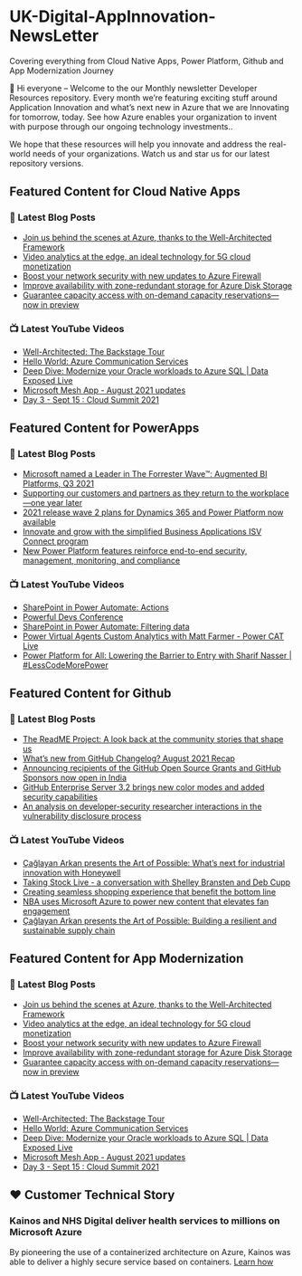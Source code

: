 # UK-Digital-AppInnovation-NewsLetter

Covering everything from Cloud Native Apps, Power Platform, Github and App Modernization Journey

👋 Hi everyone – Welcome to the our Monthly newsletter Developer Resources repository. Every month we’re featuring exciting stuff around Application Innovation and what’s next new in Azure that we are Innovating for tomorrow, today. See how Azure enables your organization to invent with purpose through our ongoing technology investments..


We hope that these resources will help you innovate and address the real-world needs of your organizations. Watch us and star us for our latest repository versions.

## Featured Content for Cloud Native Apps


### 📝 Latest Blog Posts

    
<!-- BLOGCNA:START -->
- [Join us behind the scenes at Azure, thanks to the Well-Architected Framework](https://azure.microsoft.com/blog/join-us-behind-the-scenes-at-azure-thanks-to-the-wellarchitected-framework/)
- [Video analytics at the edge, an ideal technology for 5G cloud monetization](https://azure.microsoft.com/blog/video-analytics-at-the-edge-an-ideal-technology-for-5g-cloud-monetization/)
- [Boost your network security with new updates to Azure Firewall](https://azure.microsoft.com/blog/boost-your-network-security-with-new-updates-to-azure-firewall/)
- [Improve availability with zone-redundant storage for Azure Disk Storage](https://azure.microsoft.com/blog/improve-availability-with-zoneredundant-storage-for-azure-disk-storage/)
- [Guarantee capacity access with on-demand capacity reservations—now in preview](https://azure.microsoft.com/blog/guarantee-capacity-access-with-ondemand-capacity-reservations-now-in-preview/)
<!-- BLOGCNA:END -->

### 📺 Latest YouTube Videos

 
<!-- YOUTUBECNA:START -->
- [Well-Architected: The Backstage Tour](https://www.youtube.com/watch?v=6jVQUVSuvLQ)
- [Hello World:  Azure Communication Services](https://www.youtube.com/watch?v=0z2UPmm395M)
- [Deep Dive: Modernize your Oracle workloads to Azure SQL | Data Exposed Live](https://www.youtube.com/watch?v=y-JbrjCXUNQ)
- [Microsoft Mesh App - August 2021 updates](https://www.youtube.com/watch?v=bDJ-MA8vkj4)
- [Day 3 - Sept 15 : Cloud Summit 2021](https://www.youtube.com/watch?v=UvhcNpya5Do)
<!-- YOUTUBECNA:END -->

##  Featured Content for PowerApps
### 📝 Latest Blog Posts
<!-- BLOGPOWER:START -->
- [Microsoft named a Leader in The Forrester Wave™: Augmented BI Platforms, Q3 2021](https://powerbi.microsoft.com/en-us/blog/microsoft-named-a-leader-in-the-forrester-wave-augmented-bi-platforms-q3-2021/)
- [Supporting our customers and partners as they return to the workplace—one year later](https://cloudblogs.microsoft.com/powerplatform/2021/07/15/supporting-our-customers-and-partners-as-they-return-to-the-workplace-one-year-later/)
- [2021 release wave 2 plans for Dynamics 365 and Power Platform now available](https://cloudblogs.microsoft.com/dynamics365/bdm/2021/07/15/2021-release-wave-2-plans-for-dynamics-365-and-power-platform-now-available/)
- [Innovate and grow with the simplified Business Applications ISV Connect program](https://cloudblogs.microsoft.com/dynamics365/bdm/2021/07/14/innovate-and-grow-with-the-simplified-business-applications-isv-connect-program/)
- [New Power Platform features reinforce end-to-end security, management, monitoring, and compliance](https://cloudblogs.microsoft.com/powerplatform/2021/06/29/new-power-platform-features-reinforce-end-to-end-security-management-monitoring-and-compliance/)
<!-- BLOGPOWER:END -->
 ### 📺 Latest YouTube Videos
    
<!-- YOUTUBEPOWER:START -->
- [SharePoint in Power Automate: Actions](https://www.youtube.com/watch?v=naI-yrmR580)
- [Powerful Devs Conference](https://www.youtube.com/watch?v=F5um182cW5o)
- [SharePoint in Power Automate: Filtering data](https://www.youtube.com/watch?v=RzOlShVkNJA)
- [Power Virtual Agents Custom Analytics with Matt Farmer - Power CAT Live](https://www.youtube.com/watch?v=V5rVlv5DkAE)
- [Power Platform for All: Lowering the Barrier to Entry with Sharif Nasser | #LessCodeMorePower](https://www.youtube.com/watch?v=QvTEWM1gDLQ)
<!-- YOUTUBEPOWER:END -->

##  Featured Content for Github
### 📝 Latest Blog Posts
<!-- BLOGGITHUB:START -->
- [The ReadME Project: A look back at the community stories that shape us](https://github.blog/2021-09-14-the-readme-project-a-look-back-community-stories/)
- [What’s new from GitHub Changelog? August 2021 Recap](https://github.blog/2021-09-13-whats-new-from-github-changelog-august-2021-recap/)
- [Announcing recipients of the GitHub Open Source Grants and GitHub Sponsors now open in India](https://github.blog/2021-09-12-recipients-open-source-grants-github-sponsors-india/)
- [GitHub Enterprise Server 3.2 brings new color modes and added security capabilities](https://github.blog/2021-09-09-github-enterprise-server-3-2-color-modes-security/)
- [An analysis on developer-security researcher interactions in the vulnerability disclosure process](https://github.blog/2021-09-09-analysis-developer-security-researcher-interactions-vulnerability-disclosure/)
<!-- BLOGGITHUB:END -->
### 📺 Latest YouTube Videos
<!-- YOUTUBEGITHUB:START -->
- [Çağlayan Arkan presents the Art of Possible: What’s next for industrial innovation with Honeywell](https://www.youtube.com/watch?v=hZKC-V7vQhM)
- [Taking Stock Live - a conversation with Shelley Bransten and Deb Cupp](https://www.youtube.com/watch?v=1aajZBscKy0)
- [Creating seamless shopping experience that benefit the bottom line](https://www.youtube.com/watch?v=6YWoFd2T_KQ)
- [NBA uses Microsoft Azure to power new content that elevates fan engagement](https://www.youtube.com/watch?v=f94aBI4IW5s)
- [Çağlayan Arkan presents the Art of Possible: Building a resilient and sustainable supply chain](https://www.youtube.com/watch?v=TF21O8VfpZI)
<!-- YOUTUBEGITHUB:END -->
##  Featured Content for App Modernization
### 📝 Latest Blog Posts
<!-- BLOGAPPMOD:START -->
- [Join us behind the scenes at Azure, thanks to the Well-Architected Framework](https://azure.microsoft.com/blog/join-us-behind-the-scenes-at-azure-thanks-to-the-wellarchitected-framework/)
- [Video analytics at the edge, an ideal technology for 5G cloud monetization](https://azure.microsoft.com/blog/video-analytics-at-the-edge-an-ideal-technology-for-5g-cloud-monetization/)
- [Boost your network security with new updates to Azure Firewall](https://azure.microsoft.com/blog/boost-your-network-security-with-new-updates-to-azure-firewall/)
- [Improve availability with zone-redundant storage for Azure Disk Storage](https://azure.microsoft.com/blog/improve-availability-with-zoneredundant-storage-for-azure-disk-storage/)
- [Guarantee capacity access with on-demand capacity reservations—now in preview](https://azure.microsoft.com/blog/guarantee-capacity-access-with-ondemand-capacity-reservations-now-in-preview/)
<!-- BLOGAPPMOD:END -->
### 📺 Latest YouTube Videos
<!-- YOUTUBEAPPMOD:START -->
- [Well-Architected: The Backstage Tour](https://www.youtube.com/watch?v=6jVQUVSuvLQ)
- [Hello World:  Azure Communication Services](https://www.youtube.com/watch?v=0z2UPmm395M)
- [Deep Dive: Modernize your Oracle workloads to Azure SQL | Data Exposed Live](https://www.youtube.com/watch?v=y-JbrjCXUNQ)
- [Microsoft Mesh App - August 2021 updates](https://www.youtube.com/watch?v=bDJ-MA8vkj4)
- [Day 3 - Sept 15 : Cloud Summit 2021](https://www.youtube.com/watch?v=UvhcNpya5Do)
<!-- YOUTUBEAPPMOD:END -->


## ♥️ Customer Technical Story 

### Kainos and NHS Digital deliver health services to millions on Microsoft Azure

By pioneering the use of a containerized architecture on Azure, Kainos was able to deliver a highly secure service based on containers. [Learn how](https://customers.microsoft.com/en-us/story/1368348549535774520-kainos-and-nhs-digital-deliver-health-services-to-millions-on-microsoft-azure)

